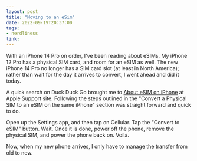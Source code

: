 ```yaml
---
layout: post
title: "Moving to an eSim"
date: 2022-09-19T20:37:00
tags:
- nerdliness
link:
---
```

With an iPhone 14 Pro on order, I've been reading about eSIMs. My iPhone 12 Pro has a physical SIM
card, and room for an eSIM as well. The new iPhone 14 Pro no longer has a SIM card slot (at least in
North America); rather than wait for the day it arrives to convert, I went ahead and did it today.

A quick search on Duck Duck Go brought me to [About eSIM on
iPhone](https://support.apple.com/en-us/HT212780 "About eSIM on iPhone") at Apple Support site.
Following the steps outlined in the "Convert a Physical SIM to an eSIM on the same iPhone" section
was straight forward and quick to do.

Open up the Settings app, and then tap on Cellular. Tap the "Convert to eSIM" button. Wait. Once it
is done, power off the phone, remove the physical SIM, and power the phone back on. Voilà.

Now, when my new phone arrives, I only have to manage the transfer from old to new.
